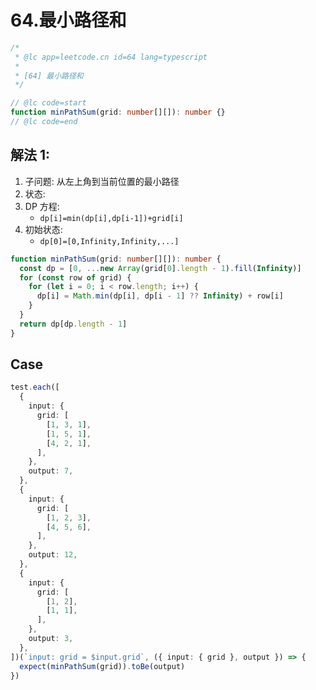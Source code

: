 # 64.最小路径和

```ts
/*
 * @lc app=leetcode.cn id=64 lang=typescript
 *
 * [64] 最小路径和
 */

// @lc code=start
function minPathSum(grid: number[][]): number {}
// @lc code=end
```

## 解法 1:

1. 子问题: 从左上角到当前位置的最小路径
2. 状态:
3. DP 方程:
   - `dp[i]=min(dp[i],dp[i-1])+grid[i]`
4. 初始状态:
   - `dp[0]=[0,Infinity,Infinity,...]`

```ts
function minPathSum(grid: number[][]): number {
  const dp = [0, ...new Array(grid[0].length - 1).fill(Infinity)]
  for (const row of grid) {
    for (let i = 0; i < row.length; i++) {
      dp[i] = Math.min(dp[i], dp[i - 1] ?? Infinity) + row[i]
    }
  }
  return dp[dp.length - 1]
}
```

## Case

```ts
test.each([
  {
    input: {
      grid: [
        [1, 3, 1],
        [1, 5, 1],
        [4, 2, 1],
      ],
    },
    output: 7,
  },
  {
    input: {
      grid: [
        [1, 2, 3],
        [4, 5, 6],
      ],
    },
    output: 12,
  },
  {
    input: {
      grid: [
        [1, 2],
        [1, 1],
      ],
    },
    output: 3,
  },
])(`input: grid = $input.grid`, ({ input: { grid }, output }) => {
  expect(minPathSum(grid)).toBe(output)
})
```
